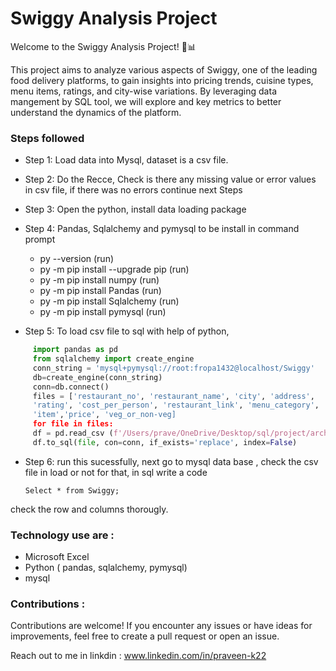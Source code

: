 
# Swiggy Analysis Project

Welcome to the Swiggy Analysis Project! 🍔📊


This project aims to analyze various aspects of Swiggy, one of the leading food delivery platforms, to gain insights into pricing trends, cuisine types, menu items, ratings, and city-wise variations. By leveraging data mangement by SQL tool, we will explore and key metrics to better understand the dynamics of the platform.

### Steps followed 
- Step 1: Load data into Mysql, dataset is a csv file.
- Step 2: Do the Recce, Check is there any missing value or error values in csv file, if there was no errors continue next Steps
- Step 3: Open the python, install data loading package
- Step 4: Pandas, Sqlalchemy and pymysql to be install in command prompt
     - py --version (run)
     - py -m pip install --upgrade pip (run)
     - py -m pip install numpy (run)
     - py -m pip install Pandas (run)
     - py -m pip install Sqlalchemy (run)
     - py -m pip install pymysql (run)

- Step 5: To load csv file to sql with help of python, 
    
 ```python
      import pandas as pd
      from sqlalchemy import create_engine
      conn_string = 'mysql+pymysql://root:fropa1432@localhost/Swiggy'
      db=create_engine(conn_string)
      conn=db.connect()
      files = ['restaurant_no', 'restaurant_name', 'city', 'address', 
      'rating', 'cost_per_person', 'restaurant_link', 'menu_category', 
      'item','price', 'veg_or_non-veg]
      for file in files:
      df = pd.read_csv (f'/Users/prave/OneDrive/Desktop/sql/project/archive/{file}.CSV')
      df.to_sql(file, con=conn, if_exists='replace', index=False)
  ```
- Step 6: run this sucessfully, next go to mysql data base , check the csv file in load or not for that, in sql write a code

      Select * from Swiggy;

check the row and columns thorougly.

### Technology use are :

- Microsoft Excel
- Python ( pandas, sqlalchemy, pymysql) 
- mysql

### Contributions :

Contributions are welcome! If you encounter any issues or have ideas for improvements, feel free to create a pull request or open an issue.

Reach out to me in linkdin : 
www.linkedin.com/in/praveen-k22
